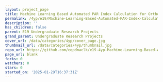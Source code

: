 ```yaml
---
layout: project_page
title: Machine Learning Based Automated PAR Index Calculation for Orthodontic Treatment
permalink: /4yp/e19/Machine-Learning-Based-Automated-PAR-Index-Calculation-for-Orthodontic-Treatment/
description: ''
has_children: false
parent: E19 Undergraduate Research Projects
grand_parent: Undergraduate Research Projects
cover_url: /data/categories/4yp/cover_page.jpg
thumbnail_url: /data/categories/4yp/thumbnail.jpg
repo_url: https://github.com/cepdnaclk/e19-4yp-Machine-Learning-Based-Automated-PAR-Index-Calculation-for-Orthodontic-Treatment
page_url: blank
forks: 0
watchers: 0
stars: 0
started_on: '2025-01-29T16:37:31Z'
---
```


